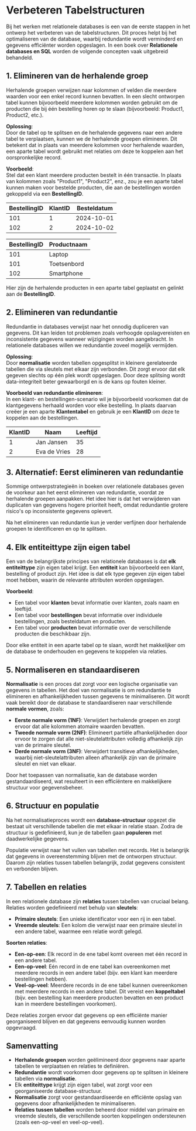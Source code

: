 # Verbeteren Tabelstructuren

Bij het werken met relationele databases is een van de eerste stappen in het ontwerp het verbeteren van de tabelstructuren. Dit proces helpt bij het optimaliseren van de database, waarbij redundantie wordt verminderd en gegevens efficiënter worden opgeslagen. In een boek over **Relationele databases en SQL** worden de volgende concepten vaak uitgebreid behandeld.

## 1. Elimineren van de herhalende groep
Herhalende groepen verwijzen naar kolommen of velden die meerdere waarden voor een enkel record kunnen bevatten. In een slecht ontworpen tabel kunnen bijvoorbeeld meerdere kolommen worden gebruikt om de producten die bij één bestelling horen op te slaan (bijvoorbeeld: Product1, Product2, etc.).

**Oplossing**:  
Door de tabel op te splitsen en de herhalende gegevens naar een andere tabel te verplaatsen, kunnen we de herhalende groepen elimineren. Dit betekent dat in plaats van meerdere kolommen voor herhalende waarden, een aparte tabel wordt gebruikt met relaties om deze te koppelen aan het oorspronkelijke record.

**Voorbeeld**:  
Stel dat een klant meerdere producten bestelt in één transactie. In plaats van kolommen zoals "Product1", "Product2", enz., zou je een aparte tabel kunnen maken voor bestelde producten, die aan de bestellingen worden gekoppeld via een **BestellingID**.

| BestellingID | KlantID | Besteldatum   |
|--------------|---------|---------------|
| 101          | 1       | 2024-10-01    |
| 102          | 2       | 2024-10-02    |

| BestellingID | Productnaam |
|--------------|-------------|
| 101          | Laptop      |
| 101          | Toetsenbord |
| 102          | Smartphone  |

Hier zijn de herhalende producten in een aparte tabel geplaatst en gelinkt aan de **BestellingID**.

## 2. Elimineren van redundantie
Redundantie in databases verwijst naar het onnodig dupliceren van gegevens. Dit kan leiden tot problemen zoals verhoogde opslagvereisten en inconsistente gegevens wanneer wijzigingen worden aangebracht. In relationele databases willen we redundantie zoveel mogelijk vermijden.

**Oplossing**:  
Door **normalisatie** worden tabellen opgesplitst in kleinere gerelateerde tabellen die via sleutels met elkaar zijn verbonden. Dit zorgt ervoor dat elk gegeven slechts op één plek wordt opgeslagen. Door deze splitsing wordt data-integriteit beter gewaarborgd en is de kans op fouten kleiner.

**Voorbeeld van redundantie elimineren**:  
In een klant- en bestellingen-scenario wil je bijvoorbeeld voorkomen dat de klantgegevens herhaald worden voor elke bestelling. In plaats daarvan creëer je een aparte **Klantentabel** en gebruik je een **KlantID** om deze te koppelen aan de bestellingen.

| KlantID | Naam        | Leeftijd |
|---------|-------------|----------|
| 1       | Jan Jansen  | 35       |
| 2       | Eva de Vries| 28       |

## 3. Alternatief: Eerst elimineren van redundantie
Sommige ontwerpstrategieën in boeken over relationele databases geven de voorkeur aan het eerst elimineren van redundantie, voordat ze herhalende groepen aanpakken. Het idee hier is dat het verwijderen van duplicaten van gegevens hogere prioriteit heeft, omdat redundantie grotere risico's op inconsistente gegevens oplevert.

Na het elimineren van redundantie kun je verder verfijnen door herhalende groepen te identificeren en op te splitsen.

## 4. Elk entiteittype zijn eigen tabel
Een van de belangrijkste principes van relationele databases is dat **elk entiteittype** zijn eigen tabel krijgt. Een **entiteit** kan bijvoorbeeld een klant, bestelling of product zijn. Het idee is dat elk type gegeven zijn eigen tabel moet hebben, waarin de relevante attributen worden opgeslagen.

**Voorbeeld**:  
- Een tabel voor **klanten** bevat informatie over klanten, zoals naam en leeftijd.
- Een tabel voor **bestellingen** bevat informatie over individuele bestellingen, zoals besteldatum en producten.
- Een tabel voor **producten** bevat informatie over de verschillende producten die beschikbaar zijn.

Door elke entiteit in een aparte tabel op te slaan, wordt het makkelijker om de database te onderhouden en gegevens te koppelen via relaties.

## 5. Normaliseren en standaardiseren
**Normalisatie** is een proces dat zorgt voor een logische organisatie van gegevens in tabellen. Het doel van normalisatie is om redundantie te elimineren en afhankelijkheden tussen gegevens te minimaliseren. Dit wordt vaak bereikt door de database te standaardiseren naar verschillende **normale vormen**, zoals:

- **Eerste normale vorm (1NF)**: Verwijdert herhalende groepen en zorgt ervoor dat alle kolommen atomaire waarden bevatten.
- **Tweede normale vorm (2NF)**: Elimineert partiële afhankelijkheden door ervoor te zorgen dat alle niet-sleutelattributen volledig afhankelijk zijn van de primaire sleutel.
- **Derde normale vorm (3NF)**: Verwijdert transitieve afhankelijkheden, waarbij niet-sleutelattributen alleen afhankelijk zijn van de primaire sleutel en niet van elkaar.

Door het toepassen van normalisatie, kan de database worden gestandaardiseerd, wat resulteert in een efficiëntere en makkelijkere structuur voor gegevensbeheer.

## 6. Structuur en populatie
Na het normalisatieproces wordt een **database-structuur** opgezet die bestaat uit verschillende tabellen die met elkaar in relatie staan. Zodra de structuur is gedefinieerd, kun je de tabellen gaan **populeren** met daadwerkelijke gegevens.

Populatie verwijst naar het vullen van tabellen met records. Het is belangrijk dat gegevens in overeenstemming blijven met de ontworpen structuur. Daarom zijn relaties tussen tabellen belangrijk, zodat gegevens consistent en verbonden blijven.

## 7. Tabellen en relaties
In een relationele database zijn **relaties** tussen tabellen van cruciaal belang. Relaties worden gedefinieerd met behulp van **sleutels**:

- **Primaire sleutels**: Een unieke identificator voor een rij in een tabel.
- **Vreemde sleutels**: Een kolom die verwijst naar een primaire sleutel in een andere tabel, waarmee een relatie wordt gelegd.

**Soorten relaties**:
- **Een-op-een**: Elk record in de ene tabel komt overeen met één record in een andere tabel.
- **Een-op-veel**: Eén record in de ene tabel kan overeenkomen met meerdere records in een andere tabel (bijv. een klant kan meerdere bestellingen hebben).
- **Veel-op-veel**: Meerdere records in de ene tabel kunnen overeenkomen met meerdere records in een andere tabel. Dit vereist een **koppeltabel** (bijv. een bestelling kan meerdere producten bevatten en een product kan in meerdere bestellingen voorkomen).

Deze relaties zorgen ervoor dat gegevens op een efficiënte manier georganiseerd blijven en dat gegevens eenvoudig kunnen worden opgevraagd.

## Samenvatting
- **Herhalende groepen** worden geëlimineerd door gegevens naar aparte tabellen te verplaatsen en relaties te definiëren.
- **Redundantie** wordt voorkomen door gegevens op te splitsen in kleinere tabellen via **normalisatie**.
- Elk **entiteittype** krijgt zijn eigen tabel, wat zorgt voor een georganiseerde database-structuur.
- **Normalisatie** zorgt voor gestandaardiseerde en efficiënte opslag van gegevens door afhankelijkheden te minimaliseren.
- **Relaties tussen tabellen** worden beheerd door middel van primaire en vreemde sleutels, die verschillende soorten koppelingen ondersteunen (zoals een-op-veel en veel-op-veel).
